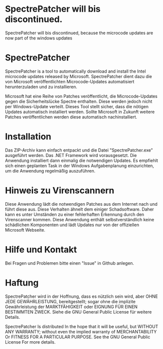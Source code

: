 # SpectrePatcher will bis discontinued. 
SpectrePatcher will bis discontinued, because the microcode updates are now part of the windows updates

# SpectrePatcher
SpectrePatcher is a tool to automatically download and install the Intel microcode updates released by Microsoft.
SpectrePatcher dient dazu die von Microsoft veröffentlichten Microcode-Updates automatisiert herunterzuladen und zu installieren.

Microsoft hat eine Reihe von Patches veröffentlicht, die Microcode-Updates gegen die Sicherheitslücke Spectre enthalten. Diese werden jedoch nicht per Windows-Update verteilt. Dieses Tool stellt sicher, dass die nötigen Updates automatisch installiert werden. Sollte Microsoft in Zukunft weitere Patches veröffentlichen werden diese automatisch nachinstalliert.

# Installation
Das ZIP-Archiv kann einfach entpackt und die Datei "SpectrePatcher.exe" ausgeführt werden. Das .NET Framework wird vorausgesetzt. Die Anwendung installiert dann einmalig die notwendigen Updates. Es empfiehlt sich einen geplanten Task in der Windows Aufgabenplanung einzurichten, um die Anwendung regelmäßig auszuführen.

# Hinweis zu Virenscannern
Diese Anwendung lädt die notwendigen Patches aus dem Internet nach und führt diese aus. Diese Verhalten ähnelt dem einiger Schadsoftware. Daher kann es unter Umständen zu einer fehlerhaften Erkennung durch den Virenscanner kommen. Diese Anwendung enthält selbstverständlich keine schädlichen Komponenten und lädt Updates nur von der offiziellen Microsoft Webseite.

# Hilfe und Kontakt
Bei Fragen und Problemen bitte einen "Issue" in Github anlegen.

# Haftung
SpectrePatcher wird in der Hoffnung, dass es nützlich sein wird, aber OHNE JEDE GEWÄHRLEISTUNG, bereitgestellt; sogar ohne die implizite Gewährleistung der MARKTFÄHIGKEIT oder EIGNUNG FÜR EINEN BESTIMMTEN ZWECK. Siehe die GNU General Public License für weitere Details.

SpectrePatcher Is distributed In the hope that it will be useful, but WITHOUT ANY WARRANTY; without even the implied warranty of MERCHANTABILITY Or FITNESS FOR A PARTICULAR PURPOSE.  See the GNU General Public License For more details.
